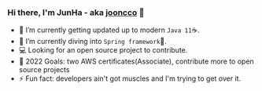 ### Hi there, I'm JunHa - aka [jooncco](https://jooncco.com/profile) 👋 

<!-- [![Website](https://img.shields.io/website?label=codeSTACKr.com&style=for-the-badge&url=https%3A%2F%2Fcodestackr.com)](https://codestackr.com)
[![Twitter Follow](https://img.shields.io/twitter/follow/codeSTACKr?color=1DA1F2&logo=twitter&style=for-the-badge)](https://twitter.com/intent/follow?original_referer=https%3A%2F%2Fgithub.com%2FcodeSTACKr&screen_name=codeSTACKr) -->

- 🔭 I’m currently getting updated up to modern `Java 11`☕️.
- 🧜 I’m currently diving into `Spring framework`🌱.
- 💻 Looking for an open source project to contribute.
- 🥅 2022 Goals: two AWS certificates(Associate), contribute more to open source projects
- ⚡ Fun fact: developers ain't got muscles and I'm trying to get over it.


